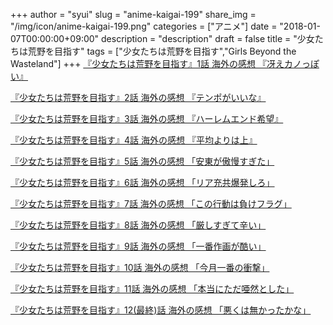 +++
author = "syui"
slug = "anime-kaigai-199"
share_img = "/img/icon/anime-kaigai-199.png"
categories = ["アニメ"]
date = "2018-01-07T00:00:00+09:00"
description = "description"
draft = false
title = "少女たちは荒野を目指す"
tags = ["少女たちは荒野を目指す","Girls Beyond the Wasteland"]
+++
<a href="https://web.archive.org/web/20160818135932/http://soresore.net/archives/1049564935.html" rel="nofollow" target="_blank" title="『少女たちは荒野を目指す』1話 海外の感想 『冴えカノっぽい』">『少女たちは荒野を目指す』1話 海外の感想 『冴えカノっぽい』</a>

<a href="https://web.archive.org/web/20160818135932/http://soresore.net/archives/1049983526.html" rel="nofollow" target="_blank" title=" 『少女たちは荒野を目指す』2話 海外の感想 『テンポがいいな』"> 『少女たちは荒野を目指す』2話 海外の感想 『テンポがいいな』</a>

<a href="https://web.archive.org/web/20160818135932/http://soresore.net/archives/1050597247.html" rel="nofollow" target="_blank" title="『少女たちは荒野を目指す』3話 海外の感想 『ハーレムエンド希望』">『少女たちは荒野を目指す』3話 海外の感想 『ハーレムエンド希望』</a>

<a href="https://web.archive.org/web/20160818135932/http://soresore.net/archives/1051074062.html" rel="nofollow" target="_blank" title="『少女たちは荒野を目指す』4話 海外の感想 『平均よりは上』">『少女たちは荒野を目指す』4話 海外の感想 『平均よりは上』</a>

<a href="https://web.archive.org/web/20160818135932/http://soresore.net/archives/1051638916.html" rel="nofollow" target="_blank" title="『少女たちは荒野を目指す』5話 海外の感想 「安東が傲慢すぎた」">『少女たちは荒野を目指す』5話 海外の感想 「安東が傲慢すぎた」</a>

<a href="https://web.archive.org/web/20160818135932/http://soresore.net/archives/1052082644.html" rel="nofollow" target="_blank" title="『少女たちは荒野を目指す』6話 海外の感想 「リア充共爆発しろ」">『少女たちは荒野を目指す』6話 海外の感想 「リア充共爆発しろ」</a>

<a href="https://web.archive.org/web/20160818135932/http://soresore.net/archives/1052509160.html" rel="nofollow" target="_blank" title="『少女たちは荒野を目指す』7話 海外の感想 「この行動は負けフラグ」">『少女たちは荒野を目指す』7話 海外の感想 「この行動は負けフラグ」</a>

<a href="https://web.archive.org/web/20160818135932/http://soresore.net/archives/1052974729.html" rel="nofollow" target="_blank" title=" 『少女たちは荒野を目指す』8話 海外の感想 「厳しすぎて辛い」"> 『少女たちは荒野を目指す』8話 海外の感想 「厳しすぎて辛い」</a>

<a href="https://web.archive.org/web/20160818135932/http://soresore.net/archives/1053444451.html" rel="nofollow" target="_blank" title="『少女たちは荒野を目指す』9話 海外の感想 「一番作画が酷い」">『少女たちは荒野を目指す』9話 海外の感想 「一番作画が酷い」</a>

<a href="https://web.archive.org/web/20160818135932/http://soresore.net/archives/1053902756.html" rel="nofollow" target="_blank" title="『少女たちは荒野を目指す』10話 海外の感想 「今月一番の衝撃」">『少女たちは荒野を目指す』10話 海外の感想 「今月一番の衝撃」</a>

<a href="https://web.archive.org/web/20160818135932/http://soresore.net/archives/1054289894.html" rel="nofollow" target="_blank" title="『少女たちは荒野を目指す』11話 海外の感想 「本当にただ唖然とした」">『少女たちは荒野を目指す』11話 海外の感想 「本当にただ唖然とした」</a>

<a href="https://web.archive.org/web/20160818135932/http://soresore.net/archives/1054628116.html" rel="nofollow" target="_blank" title="『少女たちは荒野を目指す』12(最終)話 海外の感想 「悪くは無かったかな」">『少女たちは荒野を目指す』12(最終)話 海外の感想 「悪くは無かったかな」</a>
